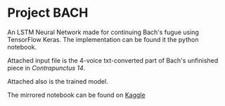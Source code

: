 # Project BACH
An LSTM Neural Network made for continuing Bach's fugue using TensorFlow Keras. The implementation can be found it the python notebook.

Attached input file is the 4-voice txt-converted part of Bach's unfinished piece in _Contrapunctus 14_.

Attached also is the trained model.

The mirrored notebook can be found on [Kaggle](https://www.kaggle.com/code/arsenijsgolicins/project-bach/edit)
